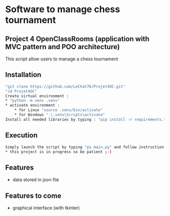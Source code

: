 # Software to manage chess tournament
## Project 4 OpenClassRooms (application with MVC pattern and POO architecture)
This script allow users to manage a chess tournament
## Installation
```sh
"git clone https://github.com/LeChat76/Projet4OC.git"
"cd Projet4OC"
Create virtual environment :
* "python -m venv .venv"
* activate environment :
    * for Linux "source .venv/bin/activate"
    * for Windows ".\.venv\Scripts\activate"
Install all needed libraries by typing : "pip install -r requirements.txt"
```
## Execution
```sh
Simply launch the script by typing "py main.py" and follow instruction :
* this project is in progress so be patient ;-)
```
## Features
- data stored in json file
## Features to come 
 - graphical interface (with tkinter)
